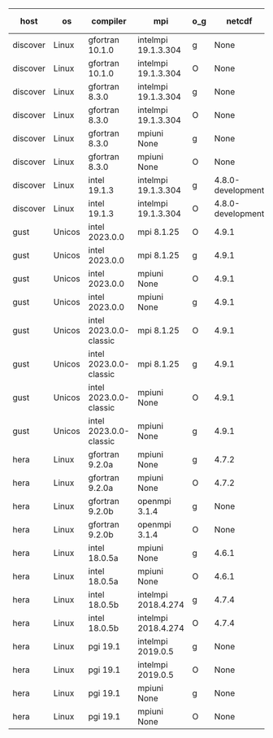 

| host     | os       | compiler                              | mpi                      | o_g        | netcdf        | build       | u_pass          | u_fail          | s_pass            | s_fail            | e_pass             | e_fail             | nuopc_pass       | nuopc_fail       | artifacts link          |
|----------|----------|---------------------------------------|--------------------------|------------|---------------|-------------|-----------------|-----------------|-------------------|-------------------|--------------------|--------------------|------------------|------------------|-------------------------|
| discover | Linux | gfortran 10.1.0 | intelmpi 19.1.3.304  | g | None  | PASS | None | None | None | None | None | None | None | None | <a href="https://github.com/esmf-org/esmf-test-artifacts/tree/ef26382070b82e27894a55e8815f61c67f3b5d09/feature_hconfig/gfortran/10.1.0/g/intelmpi/19.1.3.304" target="_blank">ef26382</a> | 
| discover | Linux | gfortran 10.1.0 | intelmpi 19.1.3.304  | O | None  | PASS | None | None | None | None | None | None | None | None | <a href="https://github.com/esmf-org/esmf-test-artifacts/tree/db1bb56549db890df1b7b1a1377dd6a470cd4255/feature_hconfig/gfortran/10.1.0/O/intelmpi/19.1.3.304" target="_blank">db1bb56</a> | 
| discover | Linux | gfortran 8.3.0 | intelmpi 19.1.3.304  | g | None  | PASS | None | None | None | None | None | None | None | None | <a href="https://github.com/esmf-org/esmf-test-artifacts/tree/4cb23675d9ba308efa37bc46edacf1411f534c73/feature_hconfig/gfortran/8.3.0/g/intelmpi/19.1.3.304" target="_blank">4cb2367</a> | 
| discover | Linux | gfortran 8.3.0 | intelmpi 19.1.3.304  | O | None  | PASS | 13909 | 15 | 49 | 0 | 81 | 0 | 52 | 0 | <a href="https://github.com/esmf-org/esmf-test-artifacts/tree/fab3f940841c7340f2e821a6c0a4811bb4fc2212/feature_hconfig/gfortran/8.3.0/O/intelmpi/19.1.3.304" target="_blank">fab3f94</a> | 
| discover | Linux | gfortran 8.3.0 | mpiuni None  | g | None  | PASS | None | None | None | None | None | None | None | None | <a href="https://github.com/esmf-org/esmf-test-artifacts/tree/9dc4171034f7770cc87b961afeb4ff7bc11bce1a/feature_hconfig/gfortran/8.3.0/g/mpiuni/None" target="_blank">9dc4171</a> | 
| discover | Linux | gfortran 8.3.0 | mpiuni None  | O | None  | PASS | 12344 | 0 | 8 | 0 | 44 | 0 | None | None | <a href="https://github.com/esmf-org/esmf-test-artifacts/tree/e042ee01558fe4c0c8ebb7dcd31f5dc9c4a1140c/feature_hconfig/gfortran/8.3.0/O/mpiuni/None" target="_blank">e042ee0</a> | 
| discover | Linux | intel 19.1.3 | intelmpi 19.1.3.304  | g | 4.8.0-development  | PASS | 13924 | 0 | 49 | 0 | 81 | 0 | 52 | 0 | <a href="https://github.com/esmf-org/esmf-test-artifacts/tree/e42be762bdf84718ae6b6ed289e473c2d5f96c1a/feature_hconfig/intel/19.1.3/g/intelmpi/19.1.3.304" target="_blank">e42be76</a> | 
| discover | Linux | intel 19.1.3 | intelmpi 19.1.3.304  | O | 4.8.0-development  | PASS | 13924 | 0 | 49 | 0 | 81 | 0 | 52 | 0 | <a href="https://github.com/esmf-org/esmf-test-artifacts/tree/c98b8184091ceeef6501d2d5f5a356661f19bcf8/feature_hconfig/intel/19.1.3/O/intelmpi/19.1.3.304" target="_blank">c98b818</a> | 
| gust | Unicos | intel 2023.0.0 | mpi 8.1.25  | O | 4.9.1  | PASS | 13924 | 0 | 49 | 0 | 81 | 0 | 52 | 0 | <a href="https://github.com/esmf-org/esmf-test-artifacts/tree/5cda0a6ecae0adeb6f5ad71581e3cd0f1a1c966c/feature_hconfig/intel/2023.0.0/O/mpi/8.1.25" target="_blank">5cda0a6</a> | 
| gust | Unicos | intel 2023.0.0 | mpi 8.1.25  | g | 4.9.1  | PASS | 13924 | 0 | 49 | 0 | 81 | 0 | 52 | 0 | <a href="https://github.com/esmf-org/esmf-test-artifacts/tree/aabba6468050cea8663bc6cb774997e759935dc8/feature_hconfig/intel/2023.0.0/g/mpi/8.1.25" target="_blank">aabba64</a> | 
| gust | Unicos | intel 2023.0.0 | mpiuni None  | O | 4.9.1  | PASS | 12344 | 0 | 8 | 0 | 44 | 0 | None | None | <a href="https://github.com/esmf-org/esmf-test-artifacts/tree/646ca7bc50256b8f9958e89f935e7bf4c2502663/feature_hconfig/intel/2023.0.0/O/mpiuni/None" target="_blank">646ca7b</a> | 
| gust | Unicos | intel 2023.0.0 | mpiuni None  | g | 4.9.1  | PASS | 12344 | 0 | 8 | 0 | 44 | 0 | None | None | <a href="https://github.com/esmf-org/esmf-test-artifacts/tree/1e87cad38aaa68fc65883acfea8fa240be95eb38/feature_hconfig/intel/2023.0.0/g/mpiuni/None" target="_blank">1e87cad</a> | 
| gust | Unicos | intel 2023.0.0-classic | mpi 8.1.25  | O | 4.9.1  | PASS | None | None | None | None | None | None | None | None | <a href="https://github.com/esmf-org/esmf-test-artifacts/tree/a0cd6400bdb36b061b1c1a006f3e0ac5fc34fd3f/feature_hconfig/intel/2023.0.0-classic/O/mpi/8.1.25" target="_blank">a0cd640</a> | 
| gust | Unicos | intel 2023.0.0-classic | mpi 8.1.25  | g | 4.9.1  | PASS | None | None | None | None | None | None | None | None | <a href="https://github.com/esmf-org/esmf-test-artifacts/tree/26a5ac894c7dd9578b6bea83405fdb59d7e1f617/feature_hconfig/intel/2023.0.0-classic/g/mpi/8.1.25" target="_blank">26a5ac8</a> | 
| gust | Unicos | intel 2023.0.0-classic | mpiuni None  | O | 4.9.1  | PASS | 12344 | 0 | 8 | 0 | 44 | 0 | None | None | <a href="https://github.com/esmf-org/esmf-test-artifacts/tree/02f6cb7567075fe8f9f1e9bbaa27eb35d6e2cec8/feature_hconfig/intel/2023.0.0-classic/O/mpiuni/None" target="_blank">02f6cb7</a> | 
| gust | Unicos | intel 2023.0.0-classic | mpiuni None  | g | 4.9.1  | PASS | 12344 | 0 | 8 | 0 | 44 | 0 | None | None | <a href="https://github.com/esmf-org/esmf-test-artifacts/tree/0f0b37789d8a31c6d9e68cdc7e4d1600e722c9e6/feature_hconfig/intel/2023.0.0-classic/g/mpiuni/None" target="_blank">0f0b377</a> | 
| hera | Linux | gfortran 9.2.0a | mpiuni None  | g | 4.7.2  | PASS | 12344 | 0 | 8 | 0 | 44 | 0 | None | None | <a href="https://github.com/esmf-org/esmf-test-artifacts/tree/f1cafbb624f857eadcf1edaa6e2d3ea47d926a6e/feature_hconfig/gfortran/9.2.0a/g/mpiuni/None" target="_blank">f1cafbb</a> | 
| hera | Linux | gfortran 9.2.0a | mpiuni None  | O | 4.7.2  | PASS | 12344 | 0 | 8 | 0 | 44 | 0 | None | None | <a href="https://github.com/esmf-org/esmf-test-artifacts/tree/d67e7e1033af60043f52ad021f43877fece932aa/feature_hconfig/gfortran/9.2.0a/O/mpiuni/None" target="_blank">d67e7e1</a> | 
| hera | Linux | gfortran 9.2.0b | openmpi 3.1.4  | g | None  | PASS | 13924 | 0 | 49 | 0 | 81 | 0 | 52 | 0 | <a href="https://github.com/esmf-org/esmf-test-artifacts/tree/0b65735a64dcbefea1ef7daa6cb8ffe3076631f5/feature_hconfig/gfortran/9.2.0b/g/openmpi/3.1.4" target="_blank">0b65735</a> | 
| hera | Linux | gfortran 9.2.0b | openmpi 3.1.4  | O | None  | PASS | 13924 | 0 | 49 | 0 | 81 | 0 | 52 | 0 | <a href="https://github.com/esmf-org/esmf-test-artifacts/tree/58c2f3f9beb47c4f49947fb62a4fb408042d9ec6/feature_hconfig/gfortran/9.2.0b/O/openmpi/3.1.4" target="_blank">58c2f3f</a> | 
| hera | Linux | intel 18.0.5a | mpiuni None  | g | 4.6.1  | PASS | 12344 | 0 | 8 | 0 | 44 | 0 | None | None | <a href="https://github.com/esmf-org/esmf-test-artifacts/tree/5dd7fb28f18a7107fd2a9f7802213459fcde6641/feature_hconfig/intel/18.0.5a/g/mpiuni/None" target="_blank">5dd7fb2</a> | 
| hera | Linux | intel 18.0.5a | mpiuni None  | O | 4.6.1  | PASS | 12344 | 0 | 8 | 0 | 44 | 0 | None | None | <a href="https://github.com/esmf-org/esmf-test-artifacts/tree/08d3cfab6b989c3c25b75004b2e58f5298900562/feature_hconfig/intel/18.0.5a/O/mpiuni/None" target="_blank">08d3cfa</a> | 
| hera | Linux | intel 18.0.5b | intelmpi 2018.4.274  | g | 4.7.4  | PASS | 13924 | 0 | 49 | 0 | 81 | 0 | 52 | 0 | <a href="https://github.com/esmf-org/esmf-test-artifacts/tree/ace4ac088510bea7d62bfa29d587075860a54bf0/feature_hconfig/intel/18.0.5b/g/intelmpi/2018.4.274" target="_blank">ace4ac0</a> | 
| hera | Linux | intel 18.0.5b | intelmpi 2018.4.274  | O | 4.7.4  | PASS | 13924 | 0 | 49 | 0 | 81 | 0 | 52 | 0 | <a href="https://github.com/esmf-org/esmf-test-artifacts/tree/89618f41178ae047b5d717ed6729bb206d1fbf86/feature_hconfig/intel/18.0.5b/O/intelmpi/2018.4.274" target="_blank">89618f4</a> | 
| hera | Linux | pgi 19.1 | intelmpi 2019.0.5  | g | None  | PASS | None | None | None | None | None | None | None | None | <a href="https://github.com/esmf-org/esmf-test-artifacts/tree/6205071489e0b5339ef6d437359c9fe82689c5cb/feature_hconfig/pgi/19.1/g/intelmpi/2019.0.5" target="_blank">6205071</a> | 
| hera | Linux | pgi 19.1 | intelmpi 2019.0.5  | O | None  | PASS | None | None | None | None | None | None | None | None | <a href="https://github.com/esmf-org/esmf-test-artifacts/tree/eb4105ccd8558618f7b653d812e59fd2d603e3a2/feature_hconfig/pgi/19.1/O/intelmpi/2019.0.5" target="_blank">eb4105c</a> | 
| hera | Linux | pgi 19.1 | mpiuni None  | g | None  | PASS | None | None | None | None | None | None | None | None | <a href="https://github.com/esmf-org/esmf-test-artifacts/tree/d7201bb12d2b74848f23774fcf99553c37ed202b/feature_hconfig/pgi/19.1/g/mpiuni/None" target="_blank">d7201bb</a> | 
| hera | Linux | pgi 19.1 | mpiuni None  | O | None  | PASS | None | None | None | None | None | None | None | None | <a href="https://github.com/esmf-org/esmf-test-artifacts/tree/28dd43e4da11b5965a3b5f57fe13947c72aee592/feature_hconfig/pgi/19.1/O/mpiuni/None" target="_blank">28dd43e</a> | 
